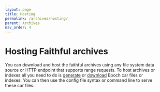 ```yaml
---
layout: page
title: Hosting
permalink: /archives/hosting/
parent: Archives
nav_order: 4
---
```


# Hosting Faithful archives

You can download and host the faithful archives using any file system data source or HTTP endpoint that supports range requests. To host archives or indexes all you need to do is [generate](/archives/data-prep/) or [download](/rpc-server/old-faithful-net/) Epoch car files or indexes. You can then use the config file syntax or command line to serve these car files.